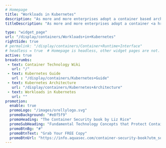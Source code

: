 ```yaml
---
# Homepage
title: "Workloads in Kubernetes"
description: "As more and more enterprises adopt a container based architecture, a container orchestrator has become necessary in order to provide wide-ranging options to manage containerized workloads. Kubernetes provides many options to manage containerized workloads. This page gathers resources on how to run workloads in Kubernetes."
titleDescription: "As more and more enterprises adopt a container <a href='/display/containers/Container+Architecture'>container based architecture</a>, a container orchestrator has become necessary in order to provide wide-ranging options to manage <a href='/display/containers/Workloads+in+kubernetes'>containerized workloads</a>. <a href='https://blog.aquasec.com/managing-kubernetes-secrets' target='_blank'>Kubernetes </a> provides many options to manage containerized workloads. This page gathers resources on how to run workloads in Kubernetes." 

type: "widget_page"
url: "/display/containers/Workloads+in+Kubernetes" 
rightSide: true 
# permalink: "/display/containers/Container+Runtime+Interface"
# headless = true  # Homepage is headless, other widget pages are not.
active: true
breadcrumbs:
 - text: Container Technology Wiki
   url: "/"
 - text: Kubernetes Guide
   url : "/display/containers/Kubernetes+Guide"
 - text: Kubernetes Architecture
   url: "/display/containers/Kubernetes+Architecture"
 - text: Workloads in Kubernetes
   url: ""
promotion:
  enable: true
  promoLogo: "/images/orellylogo.svg"
  promoBackground: "#e8f5f9"
  promoHeading: "The Container Security book by Liz Rice"
  promoSubHeading: "Fundamental Technology Concepts that Protect Containerized Applications"
  promoBtnBg: "#"
  promoBtnText: "Grab Your FREE Copy"
  promoBtnUrl: "https://info.aquasec.com/container-security-book?utm_source=wiki"
---
```



